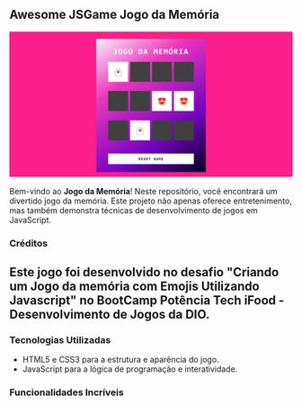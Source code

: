 ## Awesome JSGame Jogo da Memória

<p align="center">
  <img src="./src/jogo.png" alt="Jogo da memória com emojis">
</p>


Bem-vindo ao **Jogo da Memória**! Neste repositório, você encontrará um  divertido jogo da memória.  Este projeto não apenas oferece entretenimento, mas também demonstra técnicas de desenvolvimento de jogos em JavaScript.

### Créditos

Este jogo foi desenvolvido no desafio "Criando um Jogo da memória com Emojis Utilizando Javascript" no BootCamp Potência Tech iFood - Desenvolvimento de Jogos da DIO. 
---

### Tecnologias Utilizadas

- HTML5 e CSS3 para a estrutura e aparência do jogo.
- JavaScript para a lógica de programação e interatividade.

### Funcionalidades Incríveis
